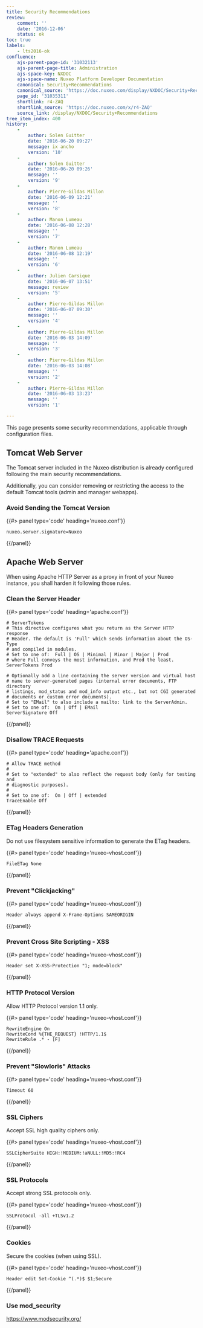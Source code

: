 ```yaml
---
title: Security Recommendations
review:
    comment: ''
    date: '2016-12-06'
    status: ok
toc: true
labels:
    - lts2016-ok
confluence:
    ajs-parent-page-id: '31032113'
    ajs-parent-page-title: Administration
    ajs-space-key: NXDOC
    ajs-space-name: Nuxeo Platform Developer Documentation
    canonical: Security+Recommendations
    canonical_source: 'https://doc.nuxeo.com/display/NXDOC/Security+Recommendations'
    page_id: '31035311'
    shortlink: r4-ZAQ
    shortlink_source: 'https://doc.nuxeo.com/x/r4-ZAQ'
    source_link: /display/NXDOC/Security+Recommendations
tree_item_index: 400
history:
    -
        author: Solen Guitter
        date: '2016-06-20 09:27'
        message: ix ancho
        version: '10'
    -
        author: Solen Guitter
        date: '2016-06-20 09:26'
        message: ''
        version: '9'
    -
        author: Pierre-Gildas Millon
        date: '2016-06-09 12:21'
        message: ''
        version: '8'
    -
        author: Manon Lumeau
        date: '2016-06-08 12:28'
        message: ''
        version: '7'
    -
        author: Manon Lumeau
        date: '2016-06-08 12:19'
        message: ''
        version: '6'
    -
        author: Julien Carsique
        date: '2016-06-07 13:51'
        message: review
        version: '5'
    -
        author: Pierre-Gildas Millon
        date: '2016-06-07 09:30'
        message: ''
        version: '4'
    -
        author: Pierre-Gildas Millon
        date: '2016-06-03 14:09'
        message: ''
        version: '3'
    -
        author: Pierre-Gildas Millon
        date: '2016-06-03 14:08'
        message: ''
        version: '2'
    -
        author: Pierre-Gildas Millon
        date: '2016-06-03 13:23'
        message: ''
        version: '1'

---
```

This page presents some security recommendations, applicable through configuration files.

## Tomcat Web Server

The Tomcat server included in the Nuxeo distribution is already configured following the main security recommendations.

Additionally, you can consider removing or restricting the access to the default Tomcat tools (admin and manager webapps).

### Avoid Sending the Tomcat Version

{{#> panel type='code' heading='nuxeo.conf'}}

```
nuxeo.server.signature=Nuxeo
```

{{/panel}}

## Apache Web Server

When using Apache HTTP Server as a proxy in front of your Nuxeo instance, you shall harden it following those rules.

### Clean the Server Header

{{#> panel type='code' heading='apache.conf'}}

```
# ServerTokens
# This directive configures what you return as the Server HTTP response
# Header. The default is 'Full' which sends information about the OS-Type
# and compiled in modules.
# Set to one of:  Full | OS | Minimal | Minor | Major | Prod
# where Full conveys the most information, and Prod the least.
ServerTokens Prod

# Optionally add a line containing the server version and virtual host
# name to server-generated pages (internal error documents, FTP directory
# listings, mod_status and mod_info output etc., but not CGI generated
# documents or custom error documents).
# Set to "EMail" to also include a mailto: link to the ServerAdmin.
# Set to one of:  On | Off | EMail
ServerSignature Off
```

{{/panel}}

### Disallow TRACE Requests

{{#> panel type='code' heading='apache.conf'}}

```
# Allow TRACE method
#
# Set to "extended" to also reflect the request body (only for testing and
# diagnostic purposes).
#
# Set to one of:  On | Off | extended
TraceEnable Off 
```

{{/panel}}

### <span style="color: rgb(44,45,48);">ETag Headers Generation</span>

Do not use filesystem sensitive information to generate the ETag headers.

{{#> panel type='code' heading='nuxeo-vhost.conf'}}

```
FileETag None
```

{{/panel}}

### Prevent "Clickjacking"

{{#> panel type='code' heading='nuxeo-vhost.conf'}}

```
Header always append X-Frame-Options SAMEORIGIN
```

{{/panel}}

### Prevent Cross Site Scripting - XSS

{{#> panel type='code' heading='nuxeo-vhost.conf'}}

```
Header set X-XSS-Protection "1; mode=block"
```

{{/panel}}

### HTTP Protocol Version

Allow HTTP Protocol version 1.1 only.

{{#> panel type='code' heading='nuxeo-vhost.conf'}}

```
RewriteEngine On
RewriteCond %{THE_REQUEST} !HTTP/1.1$
RewriteRule .* - [F]
```

{{/panel}}

### Prevent "Slowloris" Attacks

{{#> panel type='code' heading='nuxeo-vhost.conf'}}

```
Timeout 60
```

{{/panel}}

### SSL Ciphers

Accept SSL high quality ciphers only.

{{#> panel type='code' heading='nuxeo-vhost.conf'}}

```
SSLCipherSuite HIGH:!MEDIUM:!aNULL:!MD5:!RC4
```

{{/panel}}

### SSL Protocols

Accept strong SSL protocols only.

{{#> panel type='code' heading='nuxeo-vhost.conf'}}

```
SSLProtocol -all +TLSv1.2
```

{{/panel}}

### Cookies

Secure the cookies (when using SSL).

{{#> panel type='code' heading='nuxeo-vhost.conf'}}

```
Header edit Set-Cookie ^(.*)$ $1;Secure
```

{{/panel}}

### Use mod_security

<https://www.modsecurity.org/>

